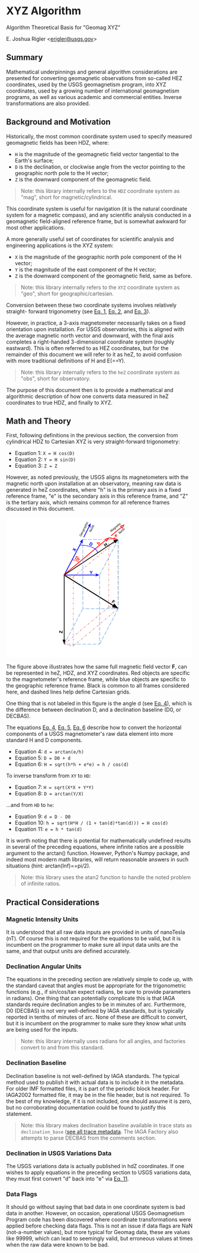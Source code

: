 XYZ Algorithm
=============

Algorithm Theoretical Basis for "Geomag XYZ"

E. Joshua Rigler &lt;[erigler@usgs.gov](mailto:erigler@usgs.gov)&gt;


## Summary

Mathematical underpinnings and general algorithm considerations are presented
for converting geomagnetic observations from so-called HEZ coordinates, used by
the USGS geomagnetism program, into XYZ coordinates, used by a growing number
of international geomagnetism programs, as well as various academic and
commercial entities. Inverse transformations are also provided.


## Background and Motivation

Historically, the most common coordinate system used to specify measured
geomagnetic fields has been HDZ, where:

- `H` is the magnitude of the geomagnetic field vector tangential to the
  Earth's surface;
- `D` is the declination, or clockwise angle from the vector pointing to the
  geographic north pole to the H vector;
- `Z` is the downward component of the geomagnetic field.

> Note: this library internally refers to the `HDZ` coordinate system as "mag",
> short for magnetic/cylindrical.

This coordinate system is useful for navigation (it is the natural coordinate
system for a magnetic compass), and any scientific analysis conducted in a
geomagnetic field-aligned reference frame, but is somewhat awkward for most
other applications.

A more generally useful set of coordinates for scientific
analysis and engineering applications is the XYZ system:

-  `X` is the magnitude of the geographic north pole component of the H vector;
-  `Y` is the magnitude of the east component of the H vector;
-  `Z` is the downward component of the geomagnetic field, same as before.

> Note: this library internally refers to the `XYZ` coordinate system as "geo",
> short for geographic/cartesian.

Conversion between these two coordinate systems involves relatively straight-
forward trigonometry (see [Eq. 1](#eq1), [Eq. 2](#eq2), and [Eq. 3](#eq3)).

However, in practice, a 3-axis
magnetometer necessarily takes on a fixed orientation upon installation. For
USGS observatories, this is aligned with the average magnetic north vector and
downward, with the final axis completes a right-handed 3-dimensional coordinate
system (roughly eastward). This is often referred to as HEZ coordinates, but
for the remainder of this document we will refer to it as heZ, to avoid
confusion with more traditional definitions of H and E(==Y).

> Note: this library internally refers to the `heZ` coordinate system as "obs",
> short for observatory.

The purpose of this document then is to provide a mathematical and algorithmic
description of how one converts data measured in heZ coordinates to true HDZ,
and finally to XYZ.


## Math and Theory

First, following definitions in the previous section, the conversion from
cylindrical HDZ to Cartesian XYZ is very straight-forward trigonometry:

- <a name="eq1"></a>Equation 1: `X = H cos(D)`
- <a name="eq2"></a>Equation 2: `Y = H sin(D)`
- <a name="eq3"></a>Equation 3: `Z = Z`

However, as noted previously, the USGS aligns its magnetometers with the
magnetic north upon installation at an observatory, meaning raw data is
generated in heZ coordinates, where "h" is is the primary axis in a fixed
reference frame, "e" is the secondary axis in this reference frame, and "Z" is
the tertiary axis, which remains common for all reference frames discussed in
this document.

![Magnetic Field Vectors in three coordinate systems](../images/figure.png)

The figure above illustrates how the same full magnetic field vector **F**, can
be represented in heZ, HDZ, and XYZ coordinates. Red objects are specific to
the magnetometer's reference frame, while blue objects are specific to the
geographic reference frame. Black is common to all frames considered here, and
dashed lines help define Cartesian grids.

One thing that is not labeled in this figure is the angle d (see [Eq. 4](#eq4)),
which is the difference between declination D, and a declination
baseline (D0, or DECBAS).

The equations [Eq. 4](#eq4), [Eq. 5](#eq5), [Eq. 6](#eq6) describe how to
convert the horizontal components of a USGS magnetometer's raw data element
into more standard H and D components.

- <a name="eq4"></a>Equation 4: `d = arctan(e/h)`
- <a name="eq5"></a>Equation 5: `D = D0 + d`
- <a name="eq6"></a>Equation 6: `H = sqrt(h*h + e*e) = h / cos(d)`

To inverse transform from `XY` to `HD`:

- <a name="eq7"></a>Equation 7: `H = sqrt(X*X + Y*Y)`
- <a name="eq8"></a>Equation 8: `D = arctan(Y/X)`

...and from `HD` to `he`:

- <a name="eq9"></a>Equation  9: `d = D - D0`
- <a name="eq10"></a>Equation 10:
  `h = sqrt(H*H / (1 + tan(d)*tan(d))) = H cos(d)`
- <a name="eq11"></a>Equation 11: `e = h * tan(d)`

It is worth noting that there is potential for mathematically undefined results
in several of the preceding equations, where infinite ratios are a possible
argument to the arctan() function. However, Python's Numpy package, and indeed
most modern math libraries, will return reasonable answers in such situations
(hint: arctan(Inf)==pi/2).

> Note: this library uses the atan2 function to handle the noted problem of
> infinite ratios.


## Practical Considerations

### Magnetic Intensity Units

It is understood that all raw data inputs are provided in units of nanoTesla
(nT). Of course this is not required for the equations to be valid, but it is
incumbent on the programmer to make sure all input data units are the same, and
that output units are defined accurately.

### Declination Angular Units

The equations in the preceding section are relatively simple to code up, with
the standard caveat that angles must be appropriate for the trigonometric
functions (e.g., if sin/cos/tan expect radians, be sure to provide parameters
in radians). One thing that can potentially complicate this is that IAGA
standards require declination angles to be in minutes of arc. Furthermore, D0
(DECBAS) is not very well-defined by IAGA standards, but is typically reported
in tenths of minutes of arc. None of these are difficult to convert, but it is
incumbent on the programmer to make sure they know what units are being used
for the inputs.

> Note: this library internally uses radians for all angles, and factories
> convert to and from this standard.

### Declination Baseline

Declination baseline is not well-defined by IAGA standards. The typical method
used to publish it with actual data is to include it in the metadata. For older
IMF formatted files, it is part of the periodic block header. For IAGA2002
formatted file, it may be in the file header, but is not required. To the
best of my knowledge, if it is not included, one should assume it is zero, but
no corroborating documentation could be found to justify this statement.

> Note: this library makes declination baseline available in trace stats as
> `declination_base` ([see all trace metadata](./metadata.md).  The IAGA Factory
> also attempts to parse DECBAS from the comments section.


### Declination in USGS Variations Data

The USGS variations data is actually published in hdZ coordinates. If one
wishes to apply equations in the preceding section to USGS variations data,
they must first convert "d" back into "e" via [Eq. 11](#eq11).

### Data Flags

It should go without saying that bad data in one coordinate system is bad data
in another. However, on occasion, operational USGS Geomagnetism Program code has
been discovered where coordinate transformations were applied
before checking data flags. This is not an issue if data flags are NaN
(not-a-number values), but more typical for Geomag data, these are values like
99999, which can lead to seemingly valid, but erroneous values at times when the
raw data were known to be bad.
